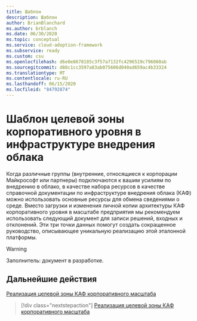 ```yaml
---
title: Шаблон
description: Шаблон
author: BrianBlanchard
ms.author: brblanch
ms.date: 06/30/2020
ms.topic: conceptual
ms.service: cloud-adoption-framework
ms.subservice: ready
ms.custom: csu
ms.openlocfilehash: d6e0e8678185c3f57a7132fc4296519c796060ab
ms.sourcegitcommit: d88c1cc3597a83ab075606d040ad659ac4b33324
ms.translationtype: MT
ms.contentlocale: ru-RU
ms.lasthandoff: 06/15/2020
ms.locfileid: "84792874"
---
```

# <a name="cloud-adoption-framework-enterprise-scale-landing-zone-template"></a>Шаблон целевой зоны корпоративного уровня в инфраструктуре внедрения облака

Когда различные группы (внутренние, относящиеся к корпорации Майкрософт или партнеры) подключаются к вашим усилиям по внедрению в облако, в качестве набора ресурсов в качестве справочной документации по инфраструктуре внедрения облака (КАФ) можно использовать основные ресурсы для обмена сведениями о среде. Вместо загрузки и изменения личной копии архитектуры КАФ корпоративного уровня в масштабе предприятия мы рекомендуем использовать следующий документ для записи решений, входных и отклонений. Эти три точки данных помогут создать сокращенное руководство, описывающее уникальную реализацию этой эталонной платформы.

<!-- TODO: Need content here. -->

> [!WARNING]
> Заполнитель: документ в разработке.

## <a name="next-steps"></a>Дальнейшие действия

[Реализация целевой зоны КАФ корпоративного масштаба](./implementation.md)

> [!div class="nextstepaction"]
> [Реализация целевой зоны КАФ корпоративного масштаба](./implementation.md)
